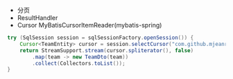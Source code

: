 
- 分页
- ResultHandler
- Cursor  MyBatisCursorItemReader(mybatis-spring)

```java
try (SqlSession session = sqlSessionFactory.openSession()) {
    Cursor<TeamEntity> cursor = session.selectCursor("com.github.mjeanroy.mybatisissue.TeamEntity.findAll");
    return StreamSupport.stream(cursor.spliterator(), false)
        .map(team -> new TeamDto(team))
        .collect(Collectors.toList());
}
```